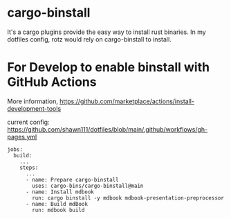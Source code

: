 # cargo-binstall

It's a cargo plugins provide the easy way to install rust binaries.
In my dotfiles config, rotz would rely on cargo-binstall to install.


# For Develop to enable binstall with GitHub Actions


More information, https://github.com/marketplace/actions/install-development-tools

current config: https://github.com/shawn111/dotfiles/blob/main/.github/workflows/gh-pages.yml

```
jobs:
  build:
    ...
    steps:
      ...
      - name: Prepare cargo-binstall
        uses: cargo-bins/cargo-binstall@main
      - name: Install mdbook
        run: cargo binstall -y mdbook mdbook-presentation-preprocessor
      - name: Build mdBook
        run: mdbook build

```

